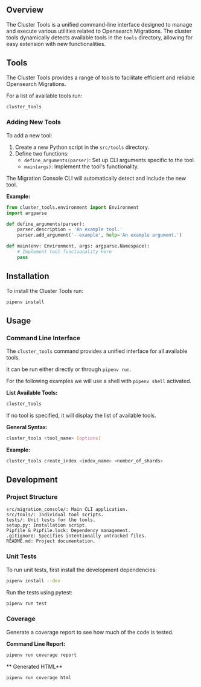 ## Overview

The Cluster Tools is a unified command-line interface designed to manage and execute various utilities related to Opensearch Migrations. The cluster tools dynamically detects available tools in the `tools` directory, allowing for easy extension with new functionalities.

## Tools

The Cluster Tools provides a range of tools to facilitate efficient and reliable Opensearch Migrations.

For a list of available tools run:

```bash
cluster_tools
```

### Adding New Tools

To add a new tool:

1. Create a new Python script in the `src/tools` directory.
2. Define two functions:
    - `define_arguments(parser)`: Set up CLI arguments specific to the tool.
    - `main(args)`: Implement the tool's functionality.

The Migration Console CLI will automatically detect and include the new tool.

**Example:**

```python
from cluster_tools.environment import Environment
import argparse

def define_arguments(parser):
    parser.description = 'An example tool.'
    parser.add_argument('--example', help='An example argument.')

def main(env: Environment, args: argparse.Namespace):
    # Implement tool functionality here
    pass
```

## Installation

To install the Cluster Tools run:

```bash
pipenv install
```

## Usage

### Command Line Interface

The `cluster_tools` command provides a unified interface for all available tools.

It can be run either directly or through `pipenv run`.

For the following examples we will use a shell with `pipenv shell` activated.

**List Available Tools:**

```bash
cluster_tools
```

If no tool is specified, it will display the list of available tools.

**General Syntax:**

```bash
cluster_tools <tool_name> [options]
```

**Example:**

```bash
cluster_tools create_index <index_name> <number_of_shards>
```

## Development

### Project Structure

```
src/migration_console/: Main CLI application.
src/tools/: Individual tool scripts.
tests/: Unit tests for the tools.
setup.py: Installation script.
Pipfile & Pipfile.lock: Dependency management.
.gitignore: Specifies intentionally untracked files.
README.md: Project documentation.
```

### Unit Tests

To run unit tests, first install the development dependencies:

```bash
pipenv install --dev
```

Run the tests using pytest:

```bash
pipenv run test
```

### Coverage

Generate a coverage report to see how much of the code is tested.

**Command Line Report:**

```bash
pipenv run coverage report
```

** Generated HTML**

```bash
pipenv run coverage html
```

